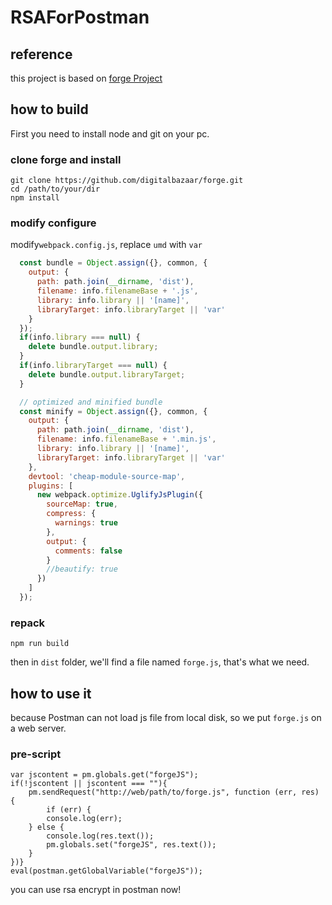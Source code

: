 # RSAForPostman

## reference
this project is based on [forge Project](https://github.com/digitalbazaar/forge)
## how to build
First you need to install node and git on your pc.
### clone forge and install
```
git clone https://github.com/digitalbazaar/forge.git
cd /path/to/your/dir
npm install
```
### modify configure
modify`webpack.config.js`, replace `umd` with `var`
```javascript
  const bundle = Object.assign({}, common, {
    output: {
      path: path.join(__dirname, 'dist'),
      filename: info.filenameBase + '.js',
      library: info.library || '[name]',
      libraryTarget: info.libraryTarget || 'var'
    }
  });
  if(info.library === null) {
    delete bundle.output.library;
  }
  if(info.libraryTarget === null) {
    delete bundle.output.libraryTarget;
  }

  // optimized and minified bundle
  const minify = Object.assign({}, common, {
    output: {
      path: path.join(__dirname, 'dist'),
      filename: info.filenameBase + '.min.js',
      library: info.library || '[name]',
      libraryTarget: info.libraryTarget || 'var'
    },
    devtool: 'cheap-module-source-map',
    plugins: [
      new webpack.optimize.UglifyJsPlugin({
        sourceMap: true,
        compress: {
          warnings: true
        },
        output: {
          comments: false
        }
        //beautify: true
      })
    ]
  });
```
### repack
```
npm run build
```
then  in `dist` folder, we'll find a file named `forge.js`, that's what we need.
## how to use it
because Postman can not load js file from local disk, so we put `forge.js` on a web server.
### pre-script
```
var jscontent = pm.globals.get("forgeJS");
if(!jscontent || jscontent === ""){ 
    pm.sendRequest("http://web/path/to/forge.js", function (err, res) {
        if (err) {
        console.log(err);
    } else {
        console.log(res.text());
        pm.globals.set("forgeJS", res.text());
    }
})}
eval(postman.getGlobalVariable("forgeJS"));
```
you can use rsa encrypt in postman now!
